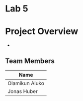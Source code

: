 # Lab 5
# Project Overview

* <Stuff here>

## Team Members

|  Name  |
|--------|
|  Olamikun Aluko  |
|  Jonas Huber  |
